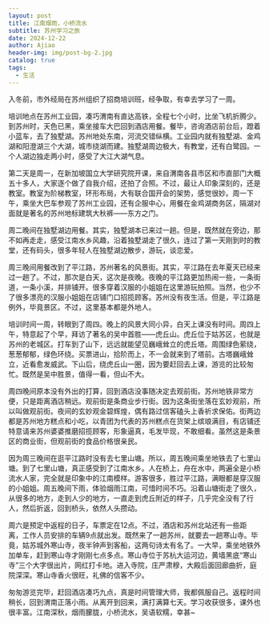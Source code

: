 ```yaml
---
layout: post
title: 江南烟雨，小桥流水
subtitle: 苏州学习之旅
date: 2024-12-22
author: Ajiao
header-img: img/post-bg-2.jpg
catalog: true
tags:
  - 生活
---
```

入冬前，市外经局在苏州组织了招商培训班，经争取，有幸去学习了一周。

培训地点在苏州工业园，凑巧渭南有直达高铁，全程七个小时，比坐飞机折腾少。到苏州时，天色已黑，乘坐接车大巴回到酒店用餐。餐毕，咨询酒店前台后，蹬着小蓝车，去了独墅湖。苏州地处东南，河流交错纵横。工业园内就有独墅湖、金鸡湖和阳澄湖三个大湖，城市绕湖而建。独墅湖周边极大，有教堂，还有白鹭园。一个人湖边独走两小时，感受了大江大湖气息。

第二天是周一，在新加坡国立大学研究院开课，来自渭南各县市区和市直部门大概五十多人，大家逐个做了自我介绍，还拍了合照。不过，最让人印象深刻的，还是教室。教室为阶梯教室，环形布局，大有联合国开会的架势，感觉很妙。周一下午，乘坐大巴车参观了苏州工业园，还有企服中心，用餐在金鸡湖商务区，隔湖对面就是著名的苏州地标建筑大秋裤——东方之门。

周二晚间在独墅湖边用餐。其实，独墅湖本已来过一趟。但是，既然就在旁边，那不如再走走，感受江南水乡风趣，沿着独墅湖走了很久，连过了第一天刚到时的教堂，还有码头，很多年轻人在独墅湖边散步，游玩，谈恋爱。

周三晚间用餐改到了平江路，苏州著名的风景街。其实，平江路在去年夏天已经来过一趟了。不过，那次是白天，这次是夜晚。夜晚的平江路更加热闹一些，一条街道，一条小溪，并排铺开。很多穿着汉服的小姐姐在这里游玩拍照。当然，也少不了很多漂亮的汉服小姐姐在店铺门口招揽顾客。苏州没有夜生活。但是，平江路是例外，毕竟景区。不过，这里基本都是外地人。

培训时间一周，转眼到了周四。晚上的风景大同小异，白天上课没有时间。周四上午，特意起了个早，拜访了著名的吴中首胜——虎丘山。虎丘位于姑苏区，也就是苏州的老城区。打车到了山下，远远就能望见巍峨耸立的虎丘塔。周围绿色萦绕，葱葱郁郁，绿色环绕。买票进山，拾阶而上，不一会就来到了塔前。古塔巍峨耸立，近看愈发威武。下山后，绕虎丘山一圈，因为要赶回去上课，游览的比较匆忙。既然是吴中胜景，值得一看，但山不大。

周四晚间原本没有外出的打算，回到酒店没事随决定去观前街。苏州地铁非常方便，只是距离酒店稍远。观前街是条商业步行街。因为这条街坐落在玄妙观前，所以叫做观前街。夜间的玄妙观金碧辉煌，偶有路过信客磕头上香祈求保佑。街两边都是苏州地方糕点和小吃，以青团为代表的苏州糕点在货架上缤琅满目，有店铺还特意请来苏州婆婆推磨招揽顾客，形象逼真，毛发毕现，不敢细看。虽然这是条景区的商业街，但观前街的食品价格很亲民。

因为周三晚间在逛平江路时没有去七里山塘。所以，周五晚间乘坐地铁去了七里山塘。到了七里山塘，真正感受到了江南水乡。人在桥上，舟在水中，两遍全是小桥流水人家，完全就是印象中的江南模样。游客很多，胜过平江路，满眼都是穿汉服的小姐姐。周五晚间下雨，体验烟雨江南，可惜时间不巧。沿着山塘街走了很久，从很多的地方，走到人少的地方，一直走到虎丘附近的样子，几乎完全没有了行人，然后折返，回到桥头，依然人头攒动。

周六是预定中返程的日子，车票定在12点。不过，酒店和苏州北站还有一些距离，工作人员安排的车辆9点就出发。既然来了一趟苏州，就要去一趟寒山寺。毕竟，姑苏城外寒山寺，夜半钟声到客船，这两句诗太有名了。一大早，乘坐地铁外加单车，赶到寒山寺才刚刚七点多点。寒山寺位于苏杭大运河边，黄墙黑底“寒山寺”三个大字很出片，网红打卡地。进入寺院，庄严肃穆，大殿后面回廊曲折，庭院深深。寒山寺香火很旺，礼佛的信客不少。

匆匆游览完毕，赶回酒店凑巧九点，真是时间管理大师，我都佩服自己。返程时间稍长，回到渭南正落小雨。从离开到回来，满打满算七天。学习收获很多，课外也很丰富。江南深秋，烟雨朦胧，小桥流水，吴语软糯，幸甚~